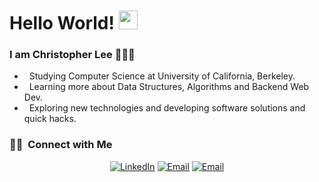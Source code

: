 <h1> Hello World! <img src="https://raw.githubusercontent.com/iampavangandhi/iampavangandhi/master/gifs/Hi.gif" width="30px"></h1>

<h3> I am Christopher Lee 👨🏻‍💻 </h3>

-  &nbsp; Studying Computer Science at University of California, Berkeley.
-  &nbsp; Learning more about Data Structures, Algorithms and Backend Web Dev.
-  &nbsp; Exploring new technologies and developing software solutions and quick hacks.


<h3> 🤝🏻 &nbsp;Connect with Me </h3>

<p align="center">
<a href="https://www.linkedin.com/in/christopher-lee-0722"><img alt="LinkedIn" src="https://img.shields.io/badge/LinkedIn-Christopher Lee-blue?style=flat-square&logo=linkedin"></a>
<a href="mailto:leechristopher722@berkeley.edu"><img alt="Email" src="https://img.shields.io/badge/Email-leechristopher722@berkeley.edu-blue?style=flat-square&logo=gmail"></a>
<a href="https://leechristopher722.github.io"><img alt="Email" src="https://img.shields.io/badge/Blog-ChristopherLee-blue?style=flat-square&logo=gmail"></a>
</p>

